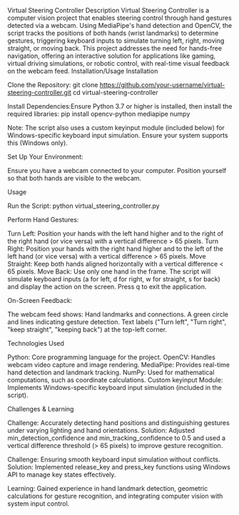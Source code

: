 Virtual Steering Controller
Description
Virtual Steering Controller is a computer vision project that enables steering control through hand gestures detected via a webcam. Using MediaPipe's hand detection and OpenCV, the script tracks the positions of both hands (wrist landmarks) to determine gestures, triggering keyboard inputs to simulate turning left, right, moving straight, or moving back. This project addresses the need for hands-free navigation, offering an interactive solution for applications like gaming, virtual driving simulations, or robotic control, with real-time visual feedback on the webcam feed.
Installation/Usage
Installation

Clone the Repository:
git clone https://github.com/your-username/virtual-steering-controller.git
cd virtual-steering-controller


Install Dependencies:Ensure Python 3.7 or higher is installed, then install the required libraries:
pip install opencv-python mediapipe numpy

Note: The script also uses a custom keyinput module (included below) for Windows-specific keyboard input simulation. Ensure your system supports this (Windows only).

Set Up Your Environment:

Ensure you have a webcam connected to your computer.
Position yourself so that both hands are visible to the webcam.



Usage

Run the Script:
python virtual_steering_controller.py


Perform Hand Gestures:

Turn Left: Position your hands with the left hand higher and to the right of the right hand (or vice versa) with a vertical difference > 65 pixels.
Turn Right: Position your hands with the right hand higher and to the left of the left hand (or vice versa) with a vertical difference > 65 pixels.
Move Straight: Keep both hands aligned horizontally with a vertical difference < 65 pixels.
Move Back: Use only one hand in the frame.
The script will simulate keyboard inputs (a for left, d for right, w for straight, s for back) and display the action on the screen.
Press q to exit the application.


On-Screen Feedback:

The webcam feed shows:
Hand landmarks and connections.
A green circle and lines indicating gesture detection.
Text labels ("Turn left", "Turn right", "keep straight", "keeping back") at the top-left corner.





Technologies Used

Python: Core programming language for the project.
OpenCV: Handles webcam video capture and image rendering.
MediaPipe: Provides real-time hand detection and landmark tracking.
NumPy: Used for mathematical computations, such as coordinate calculations.
Custom keyinput Module: Implements Windows-specific keyboard input simulation (included in the script).

Challenges & Learning

Challenge: Accurately detecting hand positions and distinguishing gestures under varying lighting and hand orientations.
Solution: Adjusted min_detection_confidence and min_tracking_confidence to 0.5 and used a vertical difference threshold (> 65 pixels) to improve gesture recognition.


Challenge: Ensuring smooth keyboard input simulation without conflicts.
Solution: Implemented release_key and press_key functions using Windows API to manage key states effectively.


Learning: Gained experience in hand landmark detection, geometric calculations for gesture recognition, and integrating computer vision with system input control.


